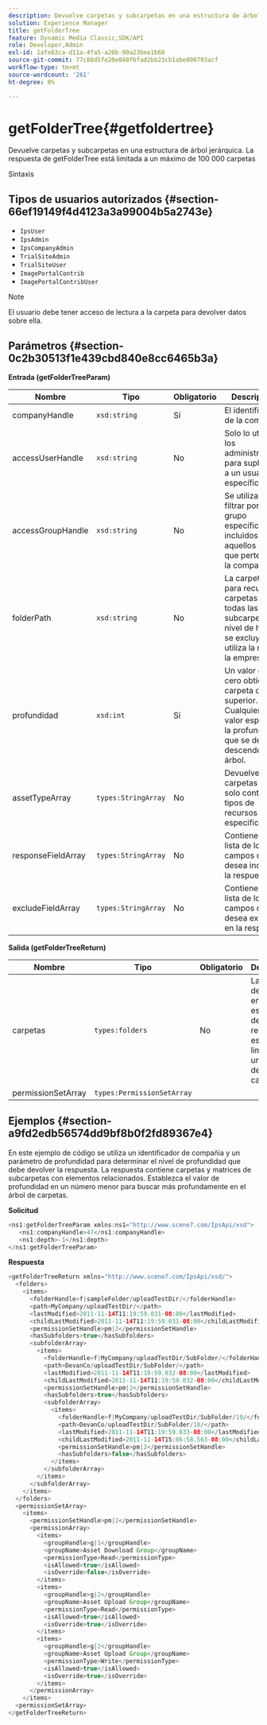 ```yaml
---
description: Devuelve carpetas y subcarpetas en una estructura de árbol jerárquica. La respuesta de getFolderTree está limitada a un máximo de 100 000 carpetas
solution: Experience Manager
title: getFolderTree
feature: Dynamic Media Classic,SDK/API
role: Developer,Admin
exl-id: 1afe63ca-d11a-4fa5-a26b-90a23bee1b68
source-git-commit: 77c88d5fe20e048f6fad2bb23cb1abe090793acf
workflow-type: tm+mt
source-wordcount: '261'
ht-degree: 8%

---
```


# getFolderTree{#getfoldertree}

Devuelve carpetas y subcarpetas en una estructura de árbol jerárquica. La respuesta de getFolderTree está limitada a un máximo de 100 000 carpetas

Sintaxis

## Tipos de usuarios autorizados {#section-66ef19149f4d4123a3a99004b5a2743e}

* `IpsUser`
* `IpsAdmin`
* `IpsCompanyAdmin`
* `TrialSiteAdmin`
* `TrialSiteUser`
* `ImagePortalContrib`
* `ImagePortalContribUser`

>[!NOTE]
>
>El usuario debe tener acceso de lectura a la carpeta para devolver datos sobre ella.

## Parámetros {#section-0c2b30513f1e439cbd840e8cc6465b3a}

**Entrada (getFolderTreeParam)**

| Nombre | Tipo | Obligatorio | Descripción |
|---|---|---|---|
| companyHandle | `xsd:string` | Sí | El identificador de la compañía. |
| accessUserHandle | `xsd:string` | No | Solo lo utilizan los administradores para suplantar a un usuario específico. |
| accessGroupHandle | `xsd:string` | No | Se utiliza para filtrar por un grupo específico, incluidos aquellos a los que pertenece la compañía. |
| folderPath | `xsd:string` | No | La carpeta raíz para recuperar carpetas y todas las subcarpetas al nivel de hoja. Si se excluye, se utiliza la raíz de la empresa. |
| profundidad | `xsd:int` | Sí | Un valor de cero obtiene la carpeta de nivel superior. Cualquier otro valor especifica la profundidad que se debe descender en el árbol. |
| assetTypeArray | `types:StringArray` | No | Devuelve carpetas que solo contienen tipos de recursos especificados. |
| responseFieldArray | `types:StringArray` | No | Contiene una lista de los campos que desea incluir en la respuesta. |
| excludeFieldArray | `types:StringArray` | No | Contiene una lista de los campos que desea excluir en la respuesta. |

**Salida (getFolderTreeReturn)**

| Nombre | Tipo | Obligatorio | Descripción |
|---|---|---|---|
| carpetas | `types:folders` | No | La jerarquía de carpetas en una estructura de árbol. La respuesta está limitada a un máximo de 100 000 carpetas. |
| permissionSetArray | `types:PermissionSetArray` |  |  |

## Ejemplos {#section-a9fd2edb56574dd9bf8b0f2fd89367e4}

En este ejemplo de código se utiliza un identificador de compañía y un parámetro de profundidad para determinar el nivel de profundidad que debe devolver la respuesta. La respuesta contiene carpetas y matrices de subcarpetas con elementos relacionados. Establezca el valor de profundidad en un número menor para buscar más profundamente en el árbol de carpetas.

**Solicitud**

```java
<ns1:getFolderTreeParam xmlns:ns1="http://www.scene7.com/IpsApi/xsd">
   <ns1:companyHandle>47</ns1:companyHandle>
   <ns1:depth>-1</ns1:depth>
</ns1:getFolderTreeParam>
```

**Respuesta**

```java
<getFolderTreeReturn xmlns="http://www.scene7.com/IpsApi/xsd/">
  <folders>
    <items>
      <folderHandle>f|sampleFolder/uploadTestDir/</folderHandle>
      <path>MyCompany/uploadTestDir/</path>
      <lastModified>2011-11-14T11:19:59.031-08:00</lastModified>
      <childLastModified>2011-11-14T11:19:59.031-08:00</childLastModified>
      <permissionSetHandle>pm|2</permissionSetHandle>
      <hasSubfolders>true</hasSubfolders>
      <subfolderArray>
        <items>
          <folderHandle>f|MyCompany/uploadTestDir/SubFolder/</folderHandle>
          <path>DevanCo/uploadTestDir/SubFolder/</path>
          <lastModified>2011-11-14T11:19:59.032-08:00</lastModified>
          <childLastModified>2011-11-14T11:19:59.032-08:00</childLastModified>
          <permissionSetHandle>pm|2</permissionSetHandle>
          <hasSubfolders>true</hasSubfolders>
          <subfolderArray>
            <items>
              <folderHandle>f|MyCompany/uploadTestDir/SubFolder/10/</folderHandle>
              <path>DevanCo/uploadTestDir/SubFolder/10/</path>
              <lastModified>2011-11-14T11:19:59.033-08:00</lastModified>
              <childLastModified>2011-11-14T15:06:58.563-08:00</childLastModified>
              <permissionSetHandle>pm|2</permissionSetHandle>
              <hasSubfolders>false</hasSubfolders>
            </items>
          </subfolderArray>
        </items>
      </subfolderArray>
    </items>
  </folders>
  <permissionSetArray>
    <items>
      <permissionSetHandle>pm|2</permissionSetHandle>
      <permissionArray>
        <items>
          <groupHandle>g|1</groupHandle>
          <groupName>Asset Download Group</groupName>
          <permissionType>Read</permissionType>
          <isAllowed>true</isAllowed>
          <isOverride>false</isOverride>
        </items>
        <items>
          <groupHandle>g|2</groupHandle>
          <groupName>Asset Upload Group</groupName>
          <permissionType>Read</permissionType>
          <isAllowed>true</isAllowed>
          <isOverride>true</isOverride>
        </items>
        <items>
          <groupHandle>g|2</groupHandle>
          <groupName>Asset Upload Group</groupName>
          <permissionType>Write</permissionType>
          <isAllowed>true</isAllowed>
          <isOverride>true</isOverride>
        </items>
      </permissionArray>
    </items>
  <permissionSetArray>
</getFolderTreeReturn>
```
